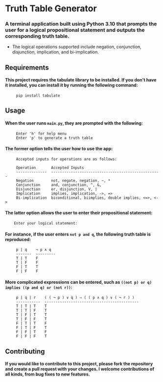 # Truth Table Generator
### A terminal application built using Python 3.10 that prompts the user for a logical propositional statement and outputs the corresponding truth table.

* The logical operations supported include negation, conjunction, disjunction, implication, and bi-implication.



## Requirements
#### This project requires the tabulate library to be installed. If you don't have it installed, you can install it by running the following command:

         pip install tabulate
         
         
         
## Usage
#### When the user runs `main.py`, they are prompted with the following:

         Enter 'h' for help menu
         Enter 'p' to generate a truth table


#### The former option tells the user how to use the app:

         Accepted inputs for operations are as follows:

         Operation       Accepted Inputs
         --------------  --------------------------------------------------
         Negation        not, negate, negation, ~, *
         Conjunction     and, conjunction, ^, &,
         Disjunction     or, disjunction, V, |
         Implication     implies, implication, ->, =>
         Bi-implication  biconditional, biimplies, double implies, <=>, <->
         
         
#### The latter option allows the user to enter their propositional statement:

        Enter your logical statement:
        
        
#### For instance, if the user enters `not p and q`, the following truth table is reproduced:

         p | q    ¬ p ∧ q 
         -------  ---------
         T | T    F
         T | F    F
         F | T    T
         F | F    F        
         
         
#### More complicated expressions can be entered, such as `((not p) or q) implies ((p and q) or (not r))`:

         p | q | r    ( ( ¬ p ) ∨ q ) ⇒ ( ( p ∧ q ) ∨ ( ¬ r ) )
         -----------  -------------------------------------------
         T | T | T    T
         T | T | F    T
         T | F | T    T
         T | F | F    T
         F | T | T    F
         F | T | F    T
         F | F | T    F
         F | F | F    T



## Contributing
#### If you would like to contribute to this project, please fork the repository and create a pull request with your changes. I welcome contributions of all kinds, from bug fixes to new features.
